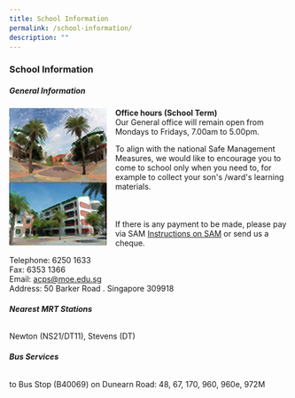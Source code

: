 ```yaml
---
title: School Information
permalink: /school-information/
description: ""
---
```

### **School Information**
##### **General Information**
<img align="left" style="width:35%;margin-right:15px;" src="/images/sch%20info.jpg"> 
<b>Office hours (School Term)</b><br>
Our General office will remain open from&nbsp;<br>
Mondays to Fridays,&nbsp;7.00am to 5.00pm.

To align with the national Safe Management Measures, we would like to encourage you to come to school only when you need to, for example to collect your son's /ward's learning materials.&nbsp;
<br><br><br><br>
If there is any payment to be made, please pay via SAM [Instructions on SAM](/files/Instructions%20on%20SAM.pdf) or send us a cheque.

Telephone: 6250 1633<br>
Fax: 6353 1366<br>
Email: [acps@moe.edu.sg](mailto:acps@moe.edu.sg)<br>
Address: 50 Barker Road . Singapore 309918

###### **Nearest MRT Stations**
Newton (NS21/DT11),
Stevens (DT)
###### **Bus Services**
to Bus Stop (B40069) on Dunearn Road:
48, 67, 170, 960, 960e, 972M